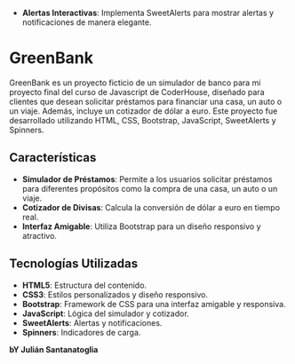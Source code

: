 - **Alertas Interactivas**: Implementa SweetAlerts para mostrar alertas y notificaciones de manera elegante.
# GreenBank

GreenBank es un proyecto ficticio de un simulador de banco para mi proyecto final del curso de Javascript de CoderHouse, diseñado para clientes que desean solicitar préstamos para financiar una casa, un auto o un viaje. Además, incluye un cotizador de dólar a euro. Este proyecto fue desarrollado utilizando HTML, CSS, Bootstrap, JavaScript, SweetAlerts y Spinners.

## Características

- **Simulador de Préstamos**: Permite a los usuarios solicitar préstamos para diferentes propósitos como la compra de una casa, un auto o un viaje.
- **Cotizador de Divisas**: Calcula la conversión de dólar a euro en tiempo real.
- **Interfaz Amigable**: Utiliza Bootstrap para un diseño responsivo y atractivo.

## Tecnologías Utilizadas

- **HTML5**: Estructura del contenido.
- **CSS3**: Estilos personalizados y diseño responsivo.
- **Bootstrap**: Framework de CSS para una interfaz amigable y responsiva.
- **JavaScript**: Lógica del simulador y cotizador.
- **SweetAlerts**: Alertas y notificaciones.
- **Spinners**: Indicadores de carga.


**bY Julián Santanatoglia**


